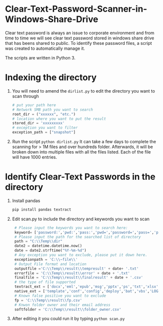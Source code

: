 # Clear-Text-Password-Scanner-in-Windows-Share-Drive
Clear text password is always an issue to corporate environment and from time to time we will see clear text password stored in windows share drive that has beens shared to public. To identify these password files, a script was created to automatically manage it. 

The scripts are written in Python 3. 

# Indexing the directory 
1. You will need to amend the `dirlist.py` to edit the directory you want to scan through 
    ````python
    # put your path here 
    # Network SMB path you want to search 
    root_dir = ("xxxxxx", "etc.")
    # location where you want to put the result 
    stored_dir = 'xxxxxxxxx'
    # exception you want to filter
    exception_path = ["snapshot"]
    ````
2. Run the script 
   `python dirlist.py`
   It can take a few days to complete the scanning for > 1M files and over hundreds folder. Afterwards, it will be broken down into multiple files with all the files listed. Each of the file will have 1000 entries.
  

# Identify Clear-Text Passwords in the directory 
1. Install pandas
    ````python 
    pip install pandas textract
    ````
2. Edit scan.py to include the directory and keywords you want to scan
   ````python 
    # Please input the keywords you want to search here: 
    keyword= ['password:','pwd:','pass:','pwd=','password=','pass=','password>','pwd>']
    # Please input the path for the searched list of directory 
    path = "C:\\Temp\\dir"
    date2 = datetime.datetime.now()
    date = date2.strftime("%Y-%m-%d")
    # Any exception you want to exclude, please put it down here. 
    exceptionpath = 'C:\\~file\\'
    # Output File format and location 
    outputfile ='C:\\Temp\\result\\tempresult' + date+ '.txt'
    errorfile = 'C:\\Temp\\result\\error' + date + '.txt'
    finalfile = 'C:\\Temp\\result\\finalresult' + date + '.csv'
    # the type of file supported
    textract_ext = ['docx','eml','epub','msg','pptx','ps','txt','xlsx','xls','rtf','pdf']
    native_ext = ['template','conf','config','deploy','bat','vbs','LOG','xml','cmd','vb','py','pl','csv','html','json','htm']
    # Known false positive you want to exclude 
    fp = 'C:\\Temp\\result\\fp.csv'
    # Knwon folder owner and their email address 
    softfolder = 'C:\\Temp\\result\\folder_owner.csv'
3. After editing it you could run it by typing `python scan.py`
